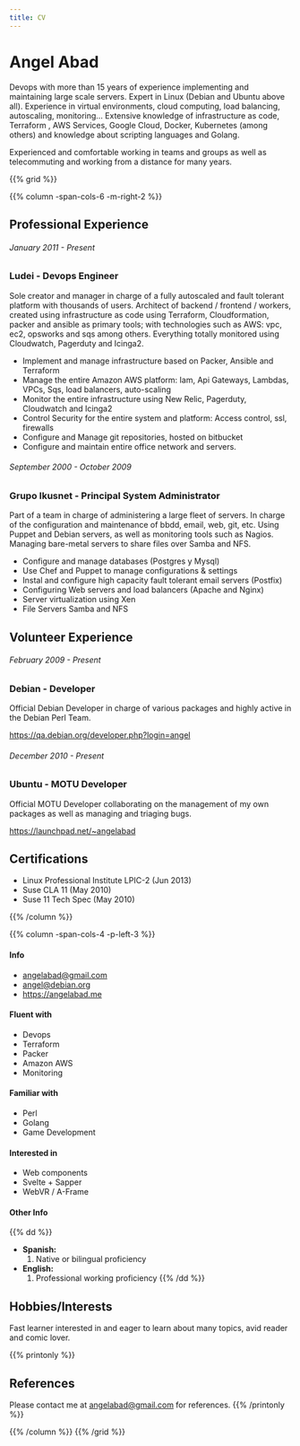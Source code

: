 ```yaml
---
title: CV
---
```

# Angel Abad
Devops with more than 15 years of experience implementing and maintaining large scale servers. Expert in Linux (Debian and Ubuntu above all). Experience in virtual environments, cloud computing, load balancing, autoscaling, monitoring… Extensive knowledge of infrastructure as code, Terraform , AWS Services, Google Cloud, Docker, Kubernetes (among others) and knowledge about scripting languages and Golang.

Experienced and comfortable working in teams and groups as well as telecommuting and working from a distance for many years.

{{% grid %}}

{{% column -span-cols-6 -m-right-2 %}}
## Professional Experience
###### *January 2011 - Present*
### Ludei - Devops Engineer

Sole creator and manager in charge of a fully autoscaled and fault tolerant platform with thousands of users. Architect of backend / frontend / workers, created using infrastructure as code using Terraform, Cloudformation, packer and ansible as primary tools; with technologies such as AWS: vpc, ec2, opsworks and sqs among others. Everything totally monitored using Cloudwatch, Pagerduty and Icinga2.

* Implement and manage infrastructure based on Packer, Ansible and Terraform
* Manage the entire Amazon AWS platform: Iam, Api Gateways, Lambdas, VPCs, Sqs,  load balancers, auto-scaling
* Monitor the entire infrastructure using New Relic, Pagerduty, Cloudwatch and Icinga2
* Control Security for the entire system and platform: Access control, ssl, firewalls
* Configure and Manage git repositories, hosted on bitbucket
* Configure and maintain entire office network and servers.

###### *September 2000 - October 2009*
### Grupo Ikusnet - Principal System Administrator

Part of a team in charge of administering a large fleet of servers. In charge of the configuration and maintenance of bbdd, email, web, git, etc. Using Puppet and Debian servers, as well as monitoring tools such as Nagios. Managing bare-metal servers to share files over Samba and NFS.

* Configure and manage databases (Postgres y Mysql)
* Use Chef and Puppet to manage configurations & settings
* Instal and configure high capacity fault tolerant email servers (Postfix)
* Configuring Web servers and load balancers (Apache and Nginx)
* Server virtualization using Xen
* File Servers Samba and NFS

## Volunteer Experience
###### *February 2009 - Present*
### Debian - Developer

Official Debian Developer in charge of various packages and highly active in the Debian Perl Team.

https://qa.debian.org/developer.php?login=angel

###### *December 2010 - Present*
### Ubuntu - MOTU Developer

Official MOTU Developer collaborating on the management of my own packages as well as managing and triaging bugs.

https://launchpad.net/~angelabad

## Certifications

* Linux Professional Institute LPIC-2 (Jun 2013)
* Suse CLA 11 (May 2010)
* Suse 11 Tech Spec (May 2010)


{{% /column %}}

{{% column -span-cols-4 -p-left-3 %}}
#### Info
  * [angelabad@gmail.com](mailto:angelabad@gmail.com)
  * [angel@debian.org](mailto:angel@debian.org)
  * https://angelabad.me

#### Fluent with
  * Devops
  * Terraform
  * Packer
  * Amazon AWS
  * Monitoring

#### Familiar with
  * Perl
  * Golang
  * Game Development

#### Interested in
  * Web components
  * Svelte + Sapper
  * WebVR / A-Frame


#### Other Info
{{% dd %}}
- **Spanish:**
  1. Native or bilingual proficiency
- **English:**
  1. Professional working proficiency
{{% /dd %}}


## Hobbies/Interests
Fast learner interested in and eager to learn about many topics, avid reader and comic lover. 

{{% printonly %}}
##   References
Please contact me at [angelabad@gmail.com](mailto:angelabad@gmail.com) for references.
{{% /printonly %}}

{{% /column %}}
{{% /grid %}}
